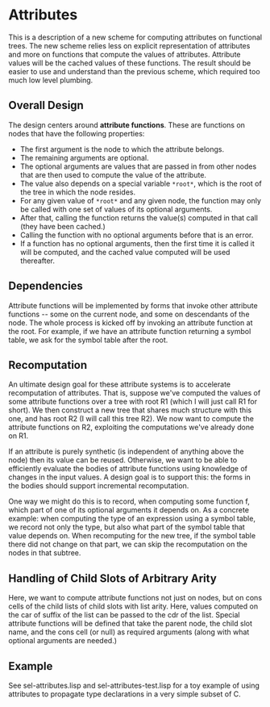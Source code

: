 # Attributes

This is a description of a new scheme for computing attributes
on functional trees.  The new scheme relies less on explicit
representation of attributes and more on functions that compute
the values of attributes.  Attribute values will be the cached
values of these functions.  The result should be easier to use
and understand than the previous scheme, which required too much
low level plumbing.

## Overall Design

The design centers around **attribute functions**.  These are
functions on nodes that have the following properties:

- The first argument is the node to which the attribute belongs.
- The remaining arguments are optional.
- The optional arguments are values that are passed in from other nodes that are then used to compute the value of the attribute.
- The value also depends on a special variable `*root*`, which is the root of the tree in which the node resides.
- For any given value of `*root*` and any given node, the function may only be called with one set of values of its optional arguments.
- After that, calling the function returns the value(s) computed in that call (they have been cached.)
- Calling the function with no optional arguments before that is an error.
- If a function has no optional arguments, then the first time it is called
  it will be computed, and the cached value computed will be used thereafter.

## Dependencies

Attribute functions will be implemented by forms that invoke other
attribute functions -- some on the current node, and some on
descendants of the node.  The whole process is kicked off by invoking
an attribute function at the root.  For example, if we have an
attribute function returning a symbol table, we ask for the symbol
table after the root.

## Recomputation

An ultimate design goal for these attribute systems is to accelerate
recomputation of attributes.  That is, suppose we've computed the
values of some attribute functions over a tree with root R1 (which I
will just call R1 for short).  We then construct a new tree that
shares much structure with this one, and has root R2 (I will call this
tree R2).  We now want to compute the attribute functions on R2,
exploiting the computations we've already done on R1.

If an attribute is purely synthetic (is independent of anything above
the node) then its value can be reused.  Otherwise, we want to be able
to efficiently evaluate the bodies of attribute functions using knowledge
of changes in the input values.   A design goal is to support this:
the forms in the bodies should support incremental recomputation.

One way we might do this is to record, when computing some function f,
which part of one of its optional arguments it depends on.  As a
concrete example: when computing the type of an expression using a
symbol table, we record not only the type, but also what part of the
symbol table that value depends on.  When recomputing for the new tree,
if the symbol table there did not change on that part, we can skip the
recomputation on the nodes in that subtree.

## Handling of Child Slots of Arbitrary Arity

Here, we want to compute attribute functions not just on nodes, but on
cons cells of the child lists of child slots with list arity.  Here,
values computed on the car of suffix of the list can be passed to the
cdr of the list.  Special attribute functions will be defined that
take the parent node, the child slot name, and the cons cell (or null)
as required arguments (along with what optional arguments are needed.)

## Example

See sel-attributes.lisp and sel-attributes-test.lisp for a toy example
of using attributes to propagate type declarations in a very simple subset
of C.